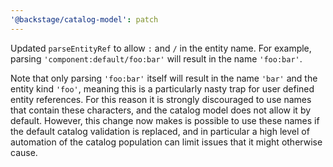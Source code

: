 ```yaml
---
'@backstage/catalog-model': patch
---
```


Updated `parseEntityRef` to allow `:` and `/` in the entity name. For example, parsing `'component:default/foo:bar'` will result in the name `'foo:bar'`.

Note that only parsing `'foo:bar'` itself will result in the name `'bar'` and the entity kind `'foo'`, meaning this is a particularly nasty trap for user defined entity references. For this reason it is strongly discouraged to use names that contain these characters, and the catalog model does not allow it by default. However, this change now makes is possible to use these names if the default catalog validation is replaced, and in particular a high level of automation of the catalog population can limit issues that it might otherwise cause.
